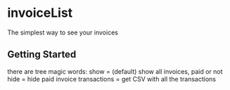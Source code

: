 # invoiceList

The simplest way to see your invoices

## Getting Started

there are tree magic words:
show = (default) show all invoices, paid or not
hide = hide paid invoice
transactions = get CSV with all the transactions
